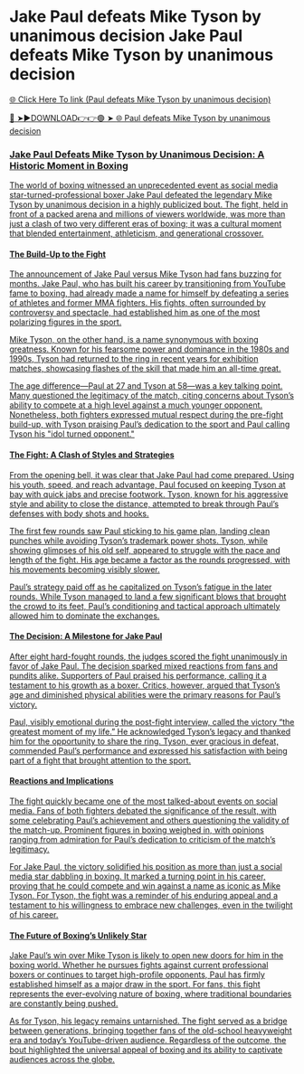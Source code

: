 # Jake Paul defeats Mike Tyson by unanimous decision Jake Paul defeats Mike Tyson by unanimous decision

<a href="https://mynet.cfd/yjghgc"> 🌐 Click Here To link (Paul defeats Mike Tyson by unanimous decision)

🔴 ➤►DOWNLOAD👉👉🟢 ➤  <a href="https://mynet.cfd/yjghgc"> 🌐 Paul defeats Mike Tyson by unanimous decision

### Jake Paul Defeats Mike Tyson by Unanimous Decision: A Historic Moment in Boxing

The world of boxing witnessed an unprecedented event as social media star-turned-professional boxer Jake Paul defeated the legendary Mike Tyson by unanimous decision in a highly publicized bout. The fight, held in front of a packed arena and millions of viewers worldwide, was more than just a clash of two very different eras of boxing; it was a cultural moment that blended entertainment, athleticism, and generational crossover.

#### **The Build-Up to the Fight**

The announcement of Jake Paul versus Mike Tyson had fans buzzing for months. Jake Paul, who has built his career by transitioning from YouTube fame to boxing, had already made a name for himself by defeating a series of athletes and former MMA fighters. His fights, often surrounded by controversy and spectacle, had established him as one of the most polarizing figures in the sport.

Mike Tyson, on the other hand, is a name synonymous with boxing greatness. Known for his fearsome power and dominance in the 1980s and 1990s, Tyson had returned to the ring in recent years for exhibition matches, showcasing flashes of the skill that made him an all-time great.

The age difference—Paul at 27 and Tyson at 58—was a key talking point. Many questioned the legitimacy of the match, citing concerns about Tyson’s ability to compete at a high level against a much younger opponent. Nonetheless, both fighters expressed mutual respect during the pre-fight build-up, with Tyson praising Paul’s dedication to the sport and Paul calling Tyson his "idol turned opponent."

#### **The Fight: A Clash of Styles and Strategies**

From the opening bell, it was clear that Jake Paul had come prepared. Using his youth, speed, and reach advantage, Paul focused on keeping Tyson at bay with quick jabs and precise footwork. Tyson, known for his aggressive style and ability to close the distance, attempted to break through Paul’s defenses with body shots and hooks.

The first few rounds saw Paul sticking to his game plan, landing clean punches while avoiding Tyson’s trademark power shots. Tyson, while showing glimpses of his old self, appeared to struggle with the pace and length of the fight. His age became a factor as the rounds progressed, with his movements becoming visibly slower.

Paul’s strategy paid off as he capitalized on Tyson’s fatigue in the later rounds. While Tyson managed to land a few significant blows that brought the crowd to its feet, Paul’s conditioning and tactical approach ultimately allowed him to dominate the exchanges.

#### **The Decision: A Milestone for Jake Paul**

After eight hard-fought rounds, the judges scored the fight unanimously in favor of Jake Paul. The decision sparked mixed reactions from fans and pundits alike. Supporters of Paul praised his performance, calling it a testament to his growth as a boxer. Critics, however, argued that Tyson’s age and diminished physical abilities were the primary reasons for Paul’s victory.

Paul, visibly emotional during the post-fight interview, called the victory “the greatest moment of my life.” He acknowledged Tyson’s legacy and thanked him for the opportunity to share the ring. Tyson, ever gracious in defeat, commended Paul’s performance and expressed his satisfaction with being part of a fight that brought attention to the sport.

#### **Reactions and Implications**

The fight quickly became one of the most talked-about events on social media. Fans of both fighters debated the significance of the result, with some celebrating Paul’s achievement and others questioning the validity of the match-up. Prominent figures in boxing weighed in, with opinions ranging from admiration for Paul’s dedication to criticism of the match’s legitimacy.

For Jake Paul, the victory solidified his position as more than just a social media star dabbling in boxing. It marked a turning point in his career, proving that he could compete and win against a name as iconic as Mike Tyson. For Tyson, the fight was a reminder of his enduring appeal and a testament to his willingness to embrace new challenges, even in the twilight of his career.

#### **The Future of Boxing’s Unlikely Star**

Jake Paul’s win over Mike Tyson is likely to open new doors for him in the boxing world. Whether he pursues fights against current professional boxers or continues to target high-profile opponents, Paul has firmly established himself as a major draw in the sport. For fans, this fight represents the ever-evolving nature of boxing, where traditional boundaries are constantly being pushed.

As for Tyson, his legacy remains untarnished. The fight served as a bridge between generations, bringing together fans of the old-school heavyweight era and today’s YouTube-driven audience. Regardless of the outcome, the bout highlighted the universal appeal of boxing and its ability to captivate audiences across the globe.
